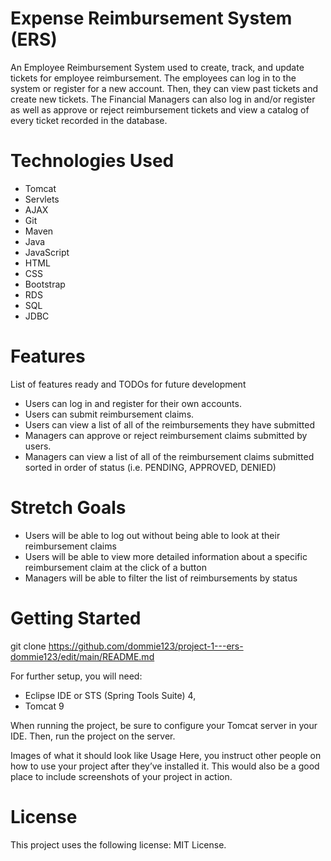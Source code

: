 # Expense Reimbursement System (ERS)
An Employee Reimbursement System used to create, track, and update tickets for employee reimbursement. The employees can log in to the system or register for a new account. Then, they can view past tickets and create new tickets. The Financial Managers can also log in and/or register as well as approve or reject reimbursement tickets and view a catalog of every ticket recorded in the database. 

# Technologies Used
* Tomcat
* Servlets
* AJAX
* Git
* Maven
* Java
* JavaScript
* HTML
* CSS
* Bootstrap
* RDS
* SQL
* JDBC

# Features
List of features ready and TODOs for future development

* Users can log in and register for their own accounts.
* Users can submit reimbursement claims.
* Users can view a list of all of the reimbursements they have submitted
* Managers can approve or reject reimbursement claims submitted by users.
* Managers can view a list of all of the reimbursement claims submitted sorted in order of status (i.e. PENDING, APPROVED, DENIED) 

# Stretch Goals

* Users will be able to log out without being able to look at their reimbursement claims
* Users will be able to view more detailed information about a specific reimbursement claim at the click of a button
* Managers will be able to filter the list of reimbursements by status

# Getting Started
git clone https://github.com/dommie123/project-1---ers-dommie123/edit/main/README.md 

For further setup, you will need: 

* Eclipse IDE or STS (Spring Tools Suite) 4,
* Tomcat 9

When running the project, be sure to configure your Tomcat server in your IDE.
Then, run the project on the server.

Images of what it should look like
Usage
Here, you instruct other people on how to use your project after they’ve installed it. This would also be a good place to include screenshots of your project in action.

# License
This project uses the following license: MIT License.
